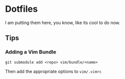 # Dotfiles

I am putting them here, you know, like its cool to do now.

## Tips

### Adding a Vim Bundle

```
git submodule add <repo> vim/bundle/<name>
```

Then add the appropriate options to `vim/.vimrc`
